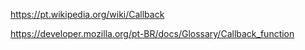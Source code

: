 https://pt.wikipedia.org/wiki/Callback

https://developer.mozilla.org/pt-BR/docs/Glossary/Callback_function